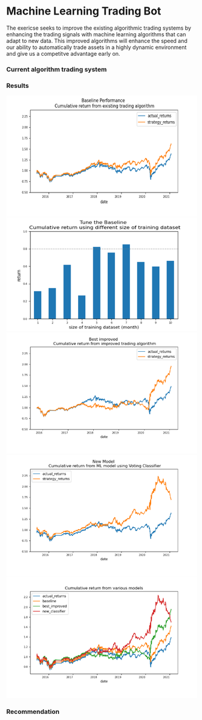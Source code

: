 # Machine Learning Trading Bot


The exericse seeks to improve the existing algorithmic trading systems by enhancing the trading signals with machine learning algorithms that can adapt to new data. This improved algorithms will enhance the speed and our ability to automatically trade assets in a highly dynamic environment and give us a competitve advantage early on. 


### Current algorithm trading system



### Results

<img src="./diagram/baseline.png" alt="drawing" width="550" height = "320"/>



<img src="./diagram/diff_training_size.png" alt="drawing" width="550" height = "300"/>

<img src="./diagram/best_improved.png" alt="drawing" width="550" height = "320"/>



<img src="./diagram/new_classifier.png" alt="drawing" width="550" height = "320"/>


<img src="./diagram/combined_plot.png" alt="drawing" width="550" height = "320"/>

### Recommendation